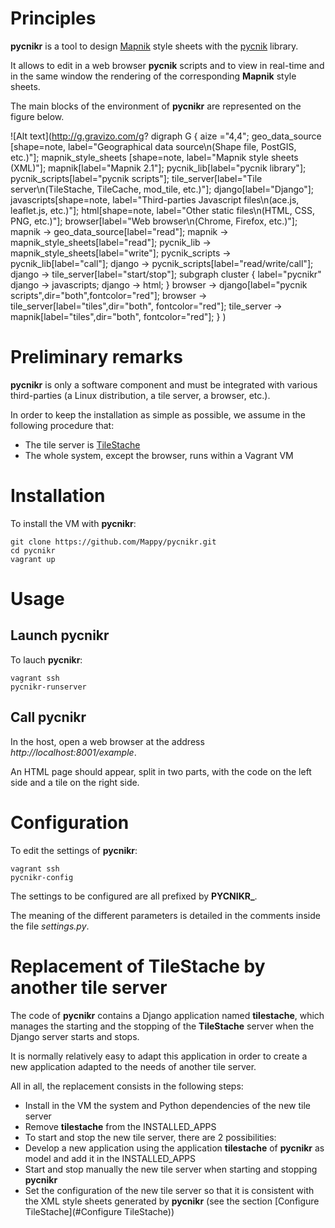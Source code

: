 # Principles

**pycnikr** is a tool to design [Mapnik](http://mapnik.org/) style sheets with
the [pycnik](https://github.com/Mappy/pycnik) library.

It allows to edit in a web browser **pycnik** scripts and to view in real-time
and in the same window the rendering of the corresponding **Mapnik** style sheets.

The main blocks of the environment of **pycnikr** are represented on the figure
below.

![Alt text](http://g.gravizo.com/g?
  digraph G {
    aize ="4,4";
    geo_data_source [shape=note, label="Geographical data source\\n(Shape file, PostGIS, etc.)"];
    mapnik_style_sheets [shape=note, label="Mapnik style sheets (XML)"];
    mapnik[label="Mapnik 2.1"];
    pycnik_lib[label="pycnik library"];
    pycnik_scripts[label="pycnik scripts"];
    tile_server[label="Tile server\\n(TileStache, TileCache, mod_tile, etc.)"];
    django[label="Django"];
    javascripts[shape=note, label="Third-parties Javascript files\\n(ace.js, leaflet.js, etc.)"];
    html[shape=note, label="Other static files\\n(HTML, CSS, PNG, etc.)"];
    browser[label="Web browser\\n(Chrome, Firefox, etc.)"];
    mapnik -> geo_data_source[label="read"];
    mapnik -> mapnik_style_sheets[label="read"];
    pycnik_lib -> mapnik_style_sheets[label="write"];
    pycnik_scripts -> pycnik_lib[label="call"];
    django -> pycnik_scripts[label="read/write/call"];
    django -> tile_server[label="start/stop"];
    subgraph cluster {
        label="pycnikr"
        django -> javascripts;
        django -> html;
    }
    browser -> django[label="pycnik scripts",dir="both",fontcolor="red"];
    browser -> tile_server[label="tiles",dir="both", fontcolor="red"];
    tile_server -> mapnik[label="tiles",dir="both", fontcolor="red"];
  }
)

# Preliminary remarks

**pycnikr** is only a software component and must be integrated with various third-parties
(a Linux distribution, a tile server, a browser, etc.).

In order to keep the installation as simple as possible, we assume in the following procedure that:

* The tile server is [TileStache](https://github.com/TileStache/TileStache)
* The whole system, except the browser, runs within a Vagrant VM

# Installation

To install the VM with **pycnikr**:

    git clone https://github.com/Mappy/pycnikr.git
    cd pycnikr
    vagrant up

# Usage

## Launch pycnikr

To lauch **pycnikr**:

    vagrant ssh
    pycnikr-runserver

## Call pycnikr

In the host, open a web browser at the address *http://localhost:8001/example*.

An HTML page should appear, split in two parts, with the code on the left side
and a tile on the right side.

# Configuration

To edit the settings of **pycnikr**:

    vagrant ssh
    pycnikr-config

The settings to be configured are all prefixed by **PYCNIKR_**.

The meaning of the different parameters is detailed in the comments inside the
file *settings.py*.

# Replacement of TileStache by another tile server

The code of **pycnikr** contains a Django application named
**tilestache**, which manages the starting and the stopping of the
**TileStache** server when the Django server starts and stops.

It is normally relatively easy to adapt this application in order to create a
new application adapted to the needs of another tile server.

All in all, the replacement consists in the following steps:

* Install in the VM the system and Python dependencies of the new tile server
* Remove **tilestache** from the INSTALLED_APPS
* To start and stop the new tile server, there are 2 possibilities:
 * Develop a new application using the application **tilestache** of **pycnikr**
as model and add it in the INSTALLED_APPS
 * Start and stop manually the new tile server when starting and stopping **pycnikr**
* Set the configuration of the new tile server so that it is consistent with
the XML style sheets generated by **pycnikr**  (see the section
[Configure TileStache](#Configure TileStache))
